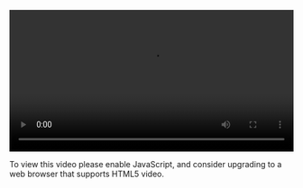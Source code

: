 <video controls="" style="width: 100%; display: block;"><source src="http://o86bpj665.bkt.clouddn.com/nodejs-lego/4-2-express.mp4" type="video/mp4"><p>To view this video please enable JavaScript, and consider upgrading to a web browser that supports HTML5 video.</p></video>
